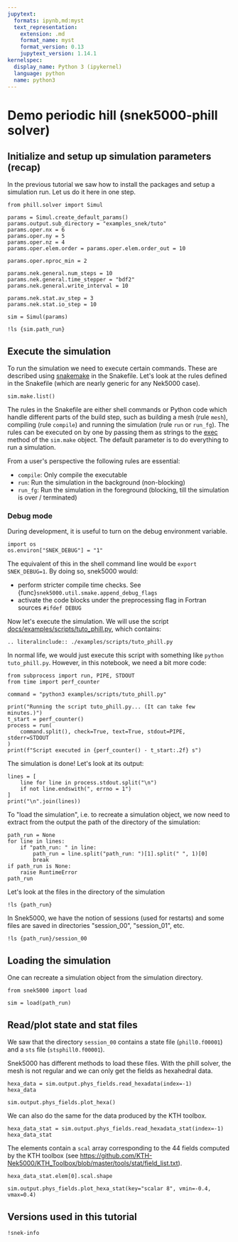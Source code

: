 ```yaml
---
jupytext:
  formats: ipynb,md:myst
  text_representation:
    extension: .md
    format_name: myst
    format_version: 0.13
    jupytext_version: 1.14.1
kernelspec:
  display_name: Python 3 (ipykernel)
  language: python
  name: python3
---
```


<!-- #region tags=[] -->

# Demo periodic hill (snek5000-phill solver)

<!-- #endregion -->

## Initialize and setup up simulation parameters (recap)

In the previous tutorial we saw how to install the packages and setup a simulation run.
Let us do it here in one step.

```{code-cell} ipython3
from phill.solver import Simul

params = Simul.create_default_params()
params.output.sub_directory = "examples_snek/tuto"
params.oper.nx = 6
params.oper.ny = 5
params.oper.nz = 4
params.oper.elem.order = params.oper.elem.order_out = 10

params.oper.nproc_min = 2

params.nek.general.num_steps = 10
params.nek.general.time_stepper = "bdf2"
params.nek.general.write_interval = 10

params.nek.stat.av_step = 3
params.nek.stat.io_step = 10

sim = Simul(params)
```

```{code-cell} ipython3
!ls {sim.path_run}
```

## Execute the simulation

To run the simulation we need to execute certain commands. These are described using
[snakemake](https://snakemake.rtfd.io) in the Snakefile. Let's look at the rules defined
in the Snakefile (which are nearly generic for any Nek5000 case).

```{code-cell} ipython3
sim.make.list()
```

The rules in the Snakefile are either shell commands or Python code which handle
different parts of the build step, such as building a mesh (rule `mesh`), compiling
(rule `compile`) and running the simulation (rule `run` or `run_fg`). The rules can be
executed on by one by passing them as strings to the [exec](snek5000.make.Make.exec)
method of the `sim.make` object. The default parameter is to do everything to run a
simulation.

From a user's perspective the following rules are essential:

- `compile`: Only compile the executable
- `run`: Run the simulation in the background (non-blocking)
- `run_fg`: Run the simulation in the foreground (blocking, till the simulation is over
  / terminated)

<!-- #region tags=[] -->

### Debug mode

During development, it is useful to turn on the debug environment variable.

<!-- #endregion -->

```{code-cell} ipython3
import os
os.environ["SNEK_DEBUG"] = "1"
```

The equivalent of this in the shell command line would be `export SNEK_DEBUG=1`. By
doing so, snek5000 would:

- perform stricter compile time checks. See
  {func}`snek5000.util.smake.append_debug_flags`
- activate the code blocks under the preprocessing flag in Fortran sources
  `#ifdef DEBUG`

Now let's execute the simulation. We will use the script
[docs/examples/scripts/tuto_phill.py](https://github.com/snek5000/snek5000/tree/main/docs/examples/scripts/tuto_phill.py),
which contains:

```{eval-rst}
.. literalinclude:: ./examples/scripts/tuto_phill.py
```

In normal life, we would just execute this script with something like
`python tuto_phill.py`. However, in this notebook, we need a bit more code:

```{code-cell} ipython3
from subprocess import run, PIPE, STDOUT
from time import perf_counter

command = "python3 examples/scripts/tuto_phill.py"

print("Running the script tuto_phill.py... (It can take few minutes.)")
t_start = perf_counter()
process = run(
    command.split(), check=True, text=True, stdout=PIPE,  stderr=STDOUT
)
print(f"Script executed in {perf_counter() - t_start:.2f} s")
```

The simulation is done! Let's look at its output:

```{code-cell} ipython3
lines = [
    line for line in process.stdout.split("\n")
    if not line.endswith(", errno = 1")
]
print("\n".join(lines))
```

To "load the simulation", i.e. to recreate a simulation object, we now need to extract
from the output the path of the directory of the simulation:

```{code-cell} ipython3
path_run = None
for line in lines:
    if "path_run: " in line:
        path_run = line.split("path_run: ")[1].split(" ", 1)[0]
        break
if path_run is None:
    raise RuntimeError
path_run
```

Let's look at the files in the directory of the simulation

```{code-cell} ipython3
!ls {path_run}
```

In Snek5000, we have the notion of sessions (used for restarts) and some files are saved
in directories "session_00", "session_01", etc.

```{code-cell} ipython3
!ls {path_run}/session_00
```

## Loading the simulation

One can recreate a simulation object from the simulation directory.

```{code-cell} ipython3
from snek5000 import load

sim = load(path_run)
```

## Read/plot state and stat files

We saw that the directory `session_00` contains a state file (`phill0.f00001`) and a
`sts` file (`stsphill0.f00001`).

Snek5000 has different methods to load these files. With the phill solver, the mesh is
not regular and we can only get the fields as hexahedral data.

```{code-cell} ipython3
hexa_data = sim.output.phys_fields.read_hexadata(index=-1)
hexa_data
```

```{code-cell} ipython3
sim.output.phys_fields.plot_hexa()
```

We can also do the same for the data produced by the KTH toolbox.

```{code-cell} ipython3
hexa_data_stat = sim.output.phys_fields.read_hexadata_stat(index=-1)
hexa_data_stat
```

The elements contain a `scal` array corresponding to the 44 fields computed by the KTH
toolbox (see
https://github.com/KTH-Nek5000/KTH_Toolbox/blob/master/tools/stat/field_list.txt).

```{code-cell} ipython3
hexa_data_stat.elem[0].scal.shape
```

```{code-cell} ipython3
sim.output.phys_fields.plot_hexa_stat(key="scalar 8", vmin=-0.4, vmax=0.4)
```

## Versions used in this tutorial

```{code-cell} ipython3
!snek-info
```
